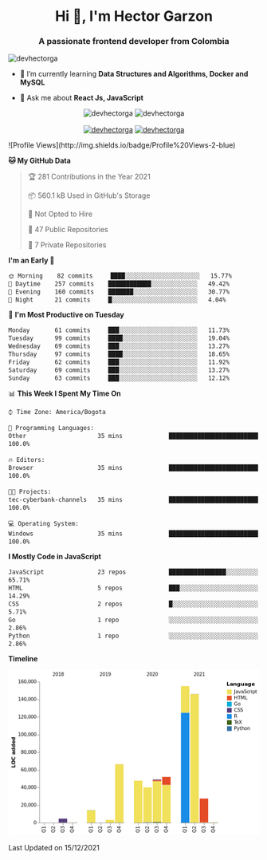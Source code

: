 <h1 align="center">Hi 👋, I'm Hector Garzon</h1>
<h3 align="center">A passionate frontend developer from Colombia</h3>

<p align="left"> <img src="https://komarev.com/ghpvc/?username=devhectorga" alt="devhectorga" /> </p>

- 🌱 I’m currently learning **Data Structures and Algorithms, Docker and MySQL**

- 💬 Ask me about **React Js, JavaScript**

<p align="center"> <img src="https://github-readme-stats.vercel.app/api?username=devhectorga&count_private=true&show_icons=true" alt="devhectorga" /> <img src="https://github-readme-stats.vercel.app/api/top-langs/?username=devhectorga&layout=compact" alt="devhectorga" /></p>

<p align="center">
<a href="https://twitter.com/devhectorga" target="blank"><img align="center" src="https://cdn.jsdelivr.net/npm/simple-icons@3.0.1/icons/twitter.svg" alt="devhectorga" height="20" width="20" /></a>
<a href="https://linkedin.com/in/devhectorga" target="blank"><img align="center" src="https://cdn.jsdelivr.net/npm/simple-icons@3.0.1/icons/linkedin.svg" alt="devhectorga" height="20" width="20" /></a>
</p>
<!--START_SECTION:waka-->
![Profile Views](http://img.shields.io/badge/Profile%20Views-2-blue)

**🐱 My GitHub Data** 

> 🏆 281 Contributions in the Year 2021
 > 
> 📦 560.1 kB Used in GitHub's Storage 
 > 
> 🚫 Not Opted to Hire
 > 
> 📜 47 Public Repositories 
 > 
> 🔑 7 Private Repositories  
 > 
**I'm an Early 🐤** 

```text
🌞 Morning    82 commits     ████░░░░░░░░░░░░░░░░░░░░░   15.77% 
🌆 Daytime    257 commits    ████████████░░░░░░░░░░░░░   49.42% 
🌃 Evening    160 commits    ███████░░░░░░░░░░░░░░░░░░   30.77% 
🌙 Night      21 commits     █░░░░░░░░░░░░░░░░░░░░░░░░   4.04%

```
📅 **I'm Most Productive on Tuesday** 

```text
Monday       61 commits     ███░░░░░░░░░░░░░░░░░░░░░░   11.73% 
Tuesday      99 commits     ████░░░░░░░░░░░░░░░░░░░░░   19.04% 
Wednesday    69 commits     ███░░░░░░░░░░░░░░░░░░░░░░   13.27% 
Thursday     97 commits     ████░░░░░░░░░░░░░░░░░░░░░   18.65% 
Friday       62 commits     ███░░░░░░░░░░░░░░░░░░░░░░   11.92% 
Saturday     69 commits     ███░░░░░░░░░░░░░░░░░░░░░░   13.27% 
Sunday       63 commits     ███░░░░░░░░░░░░░░░░░░░░░░   12.12%

```


📊 **This Week I Spent My Time On** 

```text
⌚︎ Time Zone: America/Bogota

💬 Programming Languages: 
Other                    35 mins             █████████████████████████   100.0%

🔥 Editors: 
Browser                  35 mins             █████████████████████████   100.0%

🐱‍💻 Projects: 
tec-cyberbank-channels   35 mins             █████████████████████████   100.0%

💻 Operating System: 
Windows                  35 mins             █████████████████████████   100.0%

```

**I Mostly Code in JavaScript** 

```text
JavaScript               23 repos            ████████████████░░░░░░░░░   65.71% 
HTML                     5 repos             ███░░░░░░░░░░░░░░░░░░░░░░   14.29% 
CSS                      2 repos             █░░░░░░░░░░░░░░░░░░░░░░░░   5.71% 
Go                       1 repo              ░░░░░░░░░░░░░░░░░░░░░░░░░   2.86% 
Python                   1 repo              ░░░░░░░░░░░░░░░░░░░░░░░░░   2.86%

```


**Timeline**

![Chart not found](https://raw.githubusercontent.com/devHectorGa/devHectorGa/master/charts/bar_graph.png) 


 Last Updated on 15/12/2021
<!--END_SECTION:waka-->
